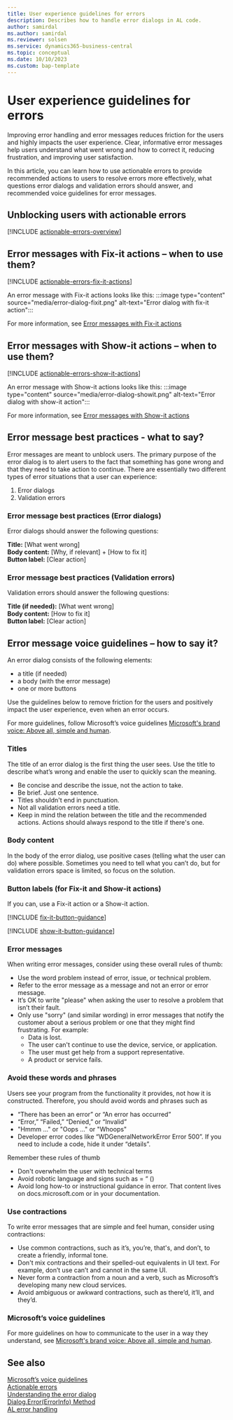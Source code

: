 ```yaml
---
title: User experience guidelines for errors
description: Describes how to handle error dialogs in AL code.
author: samirdal
ms.author: samirdal
ms.reviewer: solsen
ms.service: dynamics365-business-central
ms.topic: conceptual
ms.date: 10/10/2023
ms.custom: bap-template
---
```


# User experience guidelines for errors

Improving error handling and error messages reduces friction for the users and highly impacts the user experience. Clear, informative error messages help users understand what went wrong and how to correct it, reducing frustration, and improving user satisfaction. 

In this article, you can learn how to use actionable errors to provide recommended actions to users to resolve errors more effectively, what questions error dialogs and validation errors should answer, and recommended voice guidelines for error messages.


## Unblocking users with actionable errors

[!INCLUDE [actionable-errors-overview](includes/include-actionable-errors-overview.md)]

## Error messages with Fix-it actions – when to use them?

[!INCLUDE [actionable-errors-fix-it-actions](includes/include-actionable-errors-fix-it-actions.md)]


An error message with Fix-it actions looks like this:
:::image type="content" source="media/error-dialog-fixit.png" alt-text="Error dialog with fix-it action":::

For more information, see [Error messages with Fix-it actions](devenv-actionable-errors.md#fix-it-actions)

## Error messages with Show-it actions – when to use them?

[!INCLUDE [actionable-errors-show-it-actions](includes/include-actionable-errors-show-it-actions.md)]


An error message with Show-it actions looks like this:
:::image type="content" source="media/error-dialog-showit.png" alt-text="Error dialog with show-it action":::



For more information, see [Error messages with Show-it actions](devenv-actionable-errors.md#show-it-actions)


## Error message best practices - what to say?

Error messages are meant to unblock users. The primary purpose of the error dialog is to alert users to the fact that something has gone wrong and that they need to take action to continue. There are essentially two different types of error situations that a user can experience:
1. Error dialogs
2. Validation errors

### Error message best practices (Error dialogs)
Error dialogs should answer the following questions:

**Title:** [What went wrong]  
**Body content:** [Why, if relevant] + [How to fix it]  
**Button label:** [Clear action]  

### Error message best practices (Validation errors)
Validation errors should answer the following questions:

**Title (if needed):** [What went wrong]  
**Body content:** [How to fix it]  
**Button label:** [Clear action]  


## Error message voice guidelines – how to say it?
An error dialog consists of the following elements:
- a title (if needed)
- a body (with the error message)
- one or more buttons

Use the guidelines below to remove friction for the users and positively impact the user experience, even when an error occurs.

For more guidelines, follow Microsoft’s voice guidelines [Microsoft's brand voice: Above all, simple and human](https://learn.microsoft.com/style-guide/brand-voice-above-all-simple-human).


### Titles
The title of an error dialog is the first thing the user sees. Use the title to describe what’s wrong and enable the user to quickly scan the meaning.

- Be concise and describe the issue, not the action to take.
- Be brief. Just one sentence.
- Titles shouldn't end in punctuation.
- Not all validation errors need a title.  
- Keep in mind the relation between the title and the recommended actions. Actions should always respond to the title if there's one. 

### Body content

In the body of the error dialog, use positive cases (telling what the user can do) where possible. Sometimes you need to tell what you can’t do, but for validation errors space is limited, so focus on the solution.

### Button labels (for Fix-it and Show-it actions)
If you can, use a Fix-it action or a Show-it action. 

[!INCLUDE [fix-it-button-guidance](includes/include-fix-it-button-guidance.md)]

[!INCLUDE [show-it-button-guidance](includes/include-show-it-button-guidance.md)]

### Error messages
When writing error messages, consider using these overall rules of thumb:

- Use the word problem instead of error, issue, or technical problem. 
- Refer to the error message as a message and not an error or error message.  
- It’s OK to write "please" when asking the user to resolve a problem that isn’t their fault. 
- Only use "sorry" (and similar wording) in error messages that notify the customer about a serious problem or one that they might find frustrating. For example:
  - Data is lost. 
  - The user can't continue to use the device, service, or application. 
  - The user must get help from a support representative.  
  - A product or service fails. 

### Avoid these words and phrases
Users see your program from the functionality it provides, not how it is constructed. Therefore, you should avoid words and phrases such as

- “There has been an error” or “An error has occurred”  
- “Error,” “Failed,” “Denied,” or “Invalid”
- "Hmmm ..." or "Oops ..." or "Whoops"
- Developer error codes like “WDGeneralNetworkError Error 500”. If you need to include a code, hide it under “details”. 

Remember these rules of thumb
- Don't overwhelm the user with technical terms
- Avoid robotic language and signs such as = “ ()
- Avoid long how-to or instructional guidance in error. That content lives on docs.microsoft.com or in your documentation.

### Use contractions
To write error messages that are simple and feel human, consider using contractions:

- Use common contractions, such as it’s, you’re, that's, and don’t, to create a friendly, informal tone.
- Don't mix contractions and their spelled-out equivalents in UI text. For example, don’t use can’t and cannot in the same UI.
- Never form a contraction from a noun and a verb, such as Microsoft’s developing many new cloud services.
- Avoid ambiguous or awkward contractions, such as there’d, it’ll, and they’d.

### Microsoft’s voice guidelines
For more guidelines on how to communicate to the user in a way they understand, see [Microsoft's brand voice: Above all, simple and human](https://learn.microsoft.com/style-guide/brand-voice-above-all-simple-human).


## See also
[Microsoft’s voice guidelines](https://learn.microsoft.com/style-guide/brand-voice-above-all-simple-human)   
[Actionable errors](devenv-actionable-errors.md)   
[Understanding the error dialog](devenv-error-dialog.md)  
[Dialog.Error(ErrorInfo) Method](methods-auto/dialog/dialog-error-errorinfo-method.md)  
[AL error handling](devenv-al-error-handling.md)  
